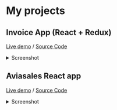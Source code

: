 # My projects

## Invoice App (React + Redux)
[Live demo](https://invoice-app.netlify.com/) / [Source Code](https://github.com/fast1sh/invoice-app)
<details>
  <summary>Screenshot</summary>
  
![Screenshot 1](https://i.imgur.com/nMMWOGo.png)
</details>

## Aviasales React app
[Live demo](https://aviasales.netlify.com/) / [Source Code](https://github.com/fast1sh/aviasales)
<details>
  <summary>Screenshot</summary>
  
![Screenshot 1](https://i.imgur.com/OOiR7OB.png)
</details>
